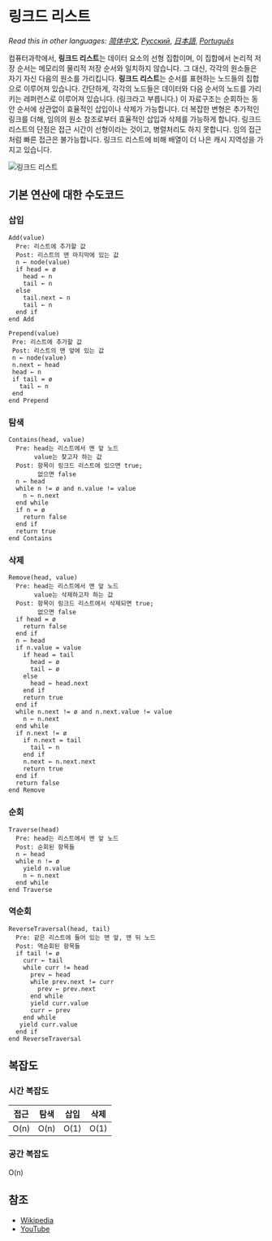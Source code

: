 # 링크드 리스트

_Read this in other languages:_
[_简体中文_](README.zh-CN.md),
[_Русский_](README.ru-RU.md),
[_日本語_](README.ja-JP.md),
[_Português_](README.pt-BR.md)

컴퓨터과학에서, **링크드 리스트**는 데이터 요소의 선형 집합이며, 이 집합에서 논리적 저장 순서는 메모리의 물리적 저장 순서와 일치하지 않습니다. 그 대신, 각각의 원소들은 자기 자신 다음의 원소를 가리킵니다. **링크드 리스트**는 순서를 표현하는 노드들의 집합으로 이루어져 있습니다. 간단하게, 각각의 노드들은 데이터와 다음 순서의 노드를 가리키는 레퍼런스로 이루어져 있습니다. (링크라고 부릅니다.) 이 자료구조는 순회하는 동안 순서에 상관없이 효율적인 삽입이나 삭제가 가능합니다. 더 복잡한 변형은 추가적인 링크를 더해, 임의의 원소 참조로부터 효율적인 삽입과 삭제를 가능하게 합니다. 링크드 리스트의 단점은 접근 시간이 선형이라는 것이고, 병렬처리도 하지 못합니다. 임의 접근처럼 빠른 접근은 불가능합니다. 링크드 리스트에 비해 배열이 더 나은 캐시 지역성을 가지고 있습니다.

![링크드 리스트](https://upload.wikimedia.org/wikipedia/commons/6/6d/Singly-linked-list.svg)

## 기본 연산에 대한 수도코드

### 삽입

```text
Add(value)
  Pre: 리스트에 추가할 값
  Post: 리스트의 맨 마지막에 있는 값
  n ← node(value)
  if head = ø
    head ← n
    tail ← n
  else
    tail.next ← n
    tail ← n
  end if
end Add
```

```text
Prepend(value)
 Pre: 리스트에 추가할 값
 Post: 리스트의 맨 앞에 있는 값
 n ← node(value)
 n.next ← head
 head ← n
 if tail = ø
   tail ← n
 end
end Prepend
```

### 탐색

```text
Contains(head, value)
  Pre: head는 리스트에서 맨 앞 노드
       value는 찾고자 하는 값
  Post: 항목이 링크드 리스트에 있으면 true;
        없으면 false
  n ← head
  while n != ø and n.value != value
    n ← n.next
  end while
  if n = ø
    return false
  end if
  return true
end Contains
```

### 삭제

```text
Remove(head, value)
  Pre: head는 리스트에서 맨 앞 노드
       value는 삭제하고자 하는 값
  Post: 항목이 링크드 리스트에서 삭제되면 true;
        없으면 false
  if head = ø
    return false
  end if
  n ← head
  if n.value = value
    if head = tail
      head ← ø
      tail ← ø
    else
      head ← head.next
    end if
    return true
  end if
  while n.next != ø and n.next.value != value
    n ← n.next
  end while
  if n.next != ø
    if n.next = tail
      tail ← n
    end if
    n.next ← n.next.next
    return true
  end if
  return false
end Remove
```

### 순회

```text
Traverse(head)
  Pre: head는 리스트에서 맨 앞 노드
  Post: 순회된 항목들
  n ← head
  while n != ø
    yield n.value
    n ← n.next
  end while
end Traverse
```

### 역순회

```text
ReverseTraversal(head, tail)
  Pre: 같은 리스트에 들어 있는 맨 앞, 맨 뒤 노드
  Post: 역순회된 항목들
  if tail != ø
    curr ← tail
    while curr != head
      prev ← head
      while prev.next != curr
        prev ← prev.next
      end while
      yield curr.value
      curr ← prev
    end while
   yield curr.value
  end if
end ReverseTraversal
```

## 복잡도

### 시간 복잡도

| 접근 | 탐색 | 삽입 | 삭제 |
| :--: | :--: | :--: | :--: |
| O(n) | O(n) | O(1) | O(1) |

### 공간 복잡도

O(n)

## 참조

- [Wikipedia](https://en.wikipedia.org/wiki/Linked_list)
- [YouTube](https://www.youtube.com/watch?v=njTh_OwMljA&index=2&t=1s&list=PLLXdhg_r2hKA7DPDsunoDZ-Z769jWn4R8)
